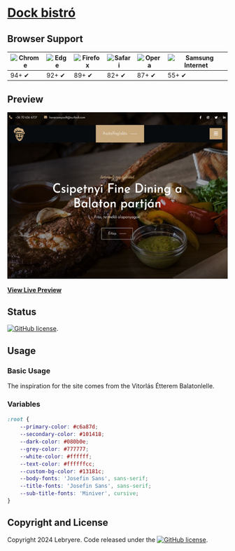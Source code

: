 # [Dock bistró](https://lebryere.github.io/Dock-bistro/)

## Browser Support

![Chrome](https://raw.githubusercontent.com/alrra/browser-logos/master/src/chrome/chrome_48x48.png) | ![Edge](https://raw.githubusercontent.com/alrra/browser-logos/master/src/edge/edge_48x48.png) | ![Firefox](https://raw.githubusercontent.com/alrra/browser-logos/master/src/firefox/firefox_48x48.png) | ![Safari](https://raw.githubusercontent.com/alrra/browser-logos/master/src/safari/safari_48x48.png) | ![Opera](https://raw.githubusercontent.com/alrra/browser-logos/master/src/opera/opera_48x48.png) | ![Samsung Internet](https://raw.githubusercontent.com/alrra/browser-logos/master/src/samsung-internet/samsung-internet_48x48.png)
--- | --- | --- | --- | --- | --- |
94+ ✔ | 92+ ✔ | 89+ ✔ | 82+ ✔ | 87+ ✔ | 55+ ✔ |

## Preview

[![Resume Preview](preview.jpg)](https://lebryere.github.io/Dock-bistro/)

**[View Live Preview](https://lebryere.github.io/Dock-bistro/)**

## Status

[![GitHub license](https://img.shields.io/badge/license-MIT-green?&style=plastic)](https://raw.githubusercontent.com/LeBryere/Dock-bistro/master/LICENSE).

## Usage

### Basic Usage


The inspiration for the site comes from the Vitorlás Étterem Balatonlelle.

### Variables
```css
:root {
	--primary-color: #c6a87d;
	--secondary-color: #101418;
	--dark-color: #080b0e;
	--grey-color: #777777;
	--white-color: #ffffff;
	--text-color: #ffffffcc;
	--custom-bg-color: #13181c;
	--body-fonts: 'Josefin Sans', sans-serif;
	--title-fonts: 'Josefin Sans', sans-serif;
	--sub-title-fonts: 'Miniver', cursive;
}
```

## Copyright and License

Copyright 2024 Lebryere. Code released under the [![GitHub license](https://img.shields.io/badge/license-MIT-green?&style=plastic)](https://raw.githubusercontent.com/LeBryere/Dock-bistromaster/LICENSE).
